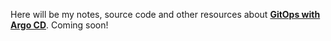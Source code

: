 Here will be my notes, source code and other resources about **[GitOps with Argo CD](https://argoproj.github.io/cd/)**. Coming soon!

